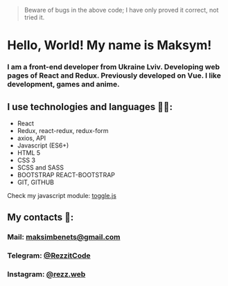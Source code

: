 > Beware of bugs in the above code; I have only proved it correct, not tried it.

# Hello, World! My name is Maksym! 

### I am a front-end developer from Ukraine Lviv. Developing web pages of React and Redux. Previously developed on Vue. I like development, games and anime.

## I use technologies and languages 👨‍💻:
<ul>
  <li>React</li>
  <li>Redux, react-redux, redux-form</li>
  <li>axios, API</li>
  <li>Javascript (ES6+)</li>
  <li>HTML 5</li>
  <li>CSS 3</li>
  <li>SCSS and SASS</li>
  <li>BOOTSTRAP REACT-BOOTSTRAP</li>
  <li>GIT, GITHUB</li>
</ul>

Check my javascript module: [toggle.js](https://github.com/RezzCode/toggle)

## My contacts 📲:
### Mail: maksimbenets@gmail.com
### Telegram: [@RezzitCode](https://t.me/RezzitCode)
### Instagram: [@rezz.web](https://www.instagram.com/rezz.web)
